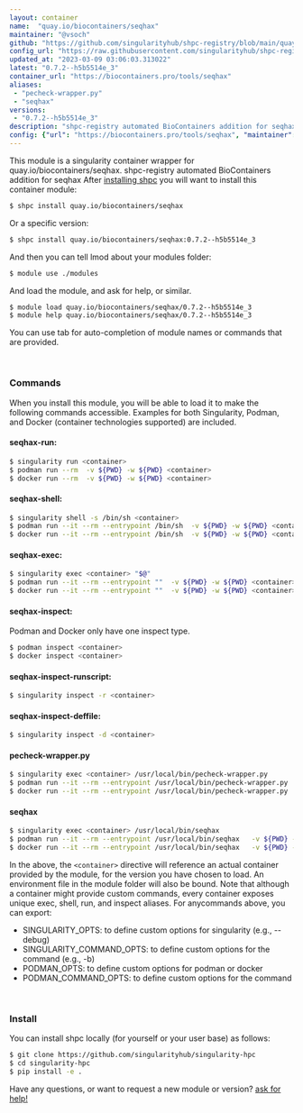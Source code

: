```yaml
---
layout: container
name:  "quay.io/biocontainers/seqhax"
maintainer: "@vsoch"
github: "https://github.com/singularityhub/shpc-registry/blob/main/quay.io/biocontainers/seqhax/container.yaml"
config_url: "https://raw.githubusercontent.com/singularityhub/shpc-registry/main/quay.io/biocontainers/seqhax/container.yaml"
updated_at: "2023-03-09 03:06:03.313022"
latest: "0.7.2--h5b5514e_3"
container_url: "https://biocontainers.pro/tools/seqhax"
aliases:
 - "pecheck-wrapper.py"
 - "seqhax"
versions:
 - "0.7.2--h5b5514e_3"
description: "shpc-registry automated BioContainers addition for seqhax"
config: {"url": "https://biocontainers.pro/tools/seqhax", "maintainer": "@vsoch", "description": "shpc-registry automated BioContainers addition for seqhax", "latest": {"0.7.2--h5b5514e_3": "sha256:9ff07f67ae32efe67dbdcfc5db9960f971f491372648dacabf1d5c703cb07f51"}, "tags": {"0.7.2--h5b5514e_3": "sha256:9ff07f67ae32efe67dbdcfc5db9960f971f491372648dacabf1d5c703cb07f51"}, "docker": "quay.io/biocontainers/seqhax", "aliases": {"pecheck-wrapper.py": "/usr/local/bin/pecheck-wrapper.py", "seqhax": "/usr/local/bin/seqhax"}}
---
```


This module is a singularity container wrapper for quay.io/biocontainers/seqhax.
shpc-registry automated BioContainers addition for seqhax
After [installing shpc](#install) you will want to install this container module:


```bash
$ shpc install quay.io/biocontainers/seqhax
```

Or a specific version:

```bash
$ shpc install quay.io/biocontainers/seqhax:0.7.2--h5b5514e_3
```

And then you can tell lmod about your modules folder:

```bash
$ module use ./modules
```

And load the module, and ask for help, or similar.

```bash
$ module load quay.io/biocontainers/seqhax/0.7.2--h5b5514e_3
$ module help quay.io/biocontainers/seqhax/0.7.2--h5b5514e_3
```

You can use tab for auto-completion of module names or commands that are provided.

<br>

### Commands

When you install this module, you will be able to load it to make the following commands accessible.
Examples for both Singularity, Podman, and Docker (container technologies supported) are included.

#### seqhax-run:

```bash
$ singularity run <container>
$ podman run --rm  -v ${PWD} -w ${PWD} <container>
$ docker run --rm  -v ${PWD} -w ${PWD} <container>
```

#### seqhax-shell:

```bash
$ singularity shell -s /bin/sh <container>
$ podman run --it --rm --entrypoint /bin/sh  -v ${PWD} -w ${PWD} <container>
$ docker run --it --rm --entrypoint /bin/sh  -v ${PWD} -w ${PWD} <container>
```

#### seqhax-exec:

```bash
$ singularity exec <container> "$@"
$ podman run --it --rm --entrypoint ""  -v ${PWD} -w ${PWD} <container> "$@"
$ docker run --it --rm --entrypoint ""  -v ${PWD} -w ${PWD} <container> "$@"
```

#### seqhax-inspect:

Podman and Docker only have one inspect type.

```bash
$ podman inspect <container>
$ docker inspect <container>
```

#### seqhax-inspect-runscript:

```bash
$ singularity inspect -r <container>
```

#### seqhax-inspect-deffile:

```bash
$ singularity inspect -d <container>
```


#### pecheck-wrapper.py

```bash
$ singularity exec <container> /usr/local/bin/pecheck-wrapper.py
$ podman run --it --rm --entrypoint /usr/local/bin/pecheck-wrapper.py   -v ${PWD} -w ${PWD} <container> -c " $@"
$ docker run --it --rm --entrypoint /usr/local/bin/pecheck-wrapper.py   -v ${PWD} -w ${PWD} <container> -c " $@"
```


#### seqhax

```bash
$ singularity exec <container> /usr/local/bin/seqhax
$ podman run --it --rm --entrypoint /usr/local/bin/seqhax   -v ${PWD} -w ${PWD} <container> -c " $@"
$ docker run --it --rm --entrypoint /usr/local/bin/seqhax   -v ${PWD} -w ${PWD} <container> -c " $@"
```



In the above, the `<container>` directive will reference an actual container provided
by the module, for the version you have chosen to load. An environment file in the
module folder will also be bound. Note that although a container
might provide custom commands, every container exposes unique exec, shell, run, and
inspect aliases. For anycommands above, you can export:

 - SINGULARITY_OPTS: to define custom options for singularity (e.g., --debug)
 - SINGULARITY_COMMAND_OPTS: to define custom options for the command (e.g., -b)
 - PODMAN_OPTS: to define custom options for podman or docker
 - PODMAN_COMMAND_OPTS: to define custom options for the command

<br>

### Install

You can install shpc locally (for yourself or your user base) as follows:

```bash
$ git clone https://github.com/singularityhub/singularity-hpc
$ cd singularity-hpc
$ pip install -e .
```

Have any questions, or want to request a new module or version? [ask for help!](https://github.com/singularityhub/singularity-hpc/issues)